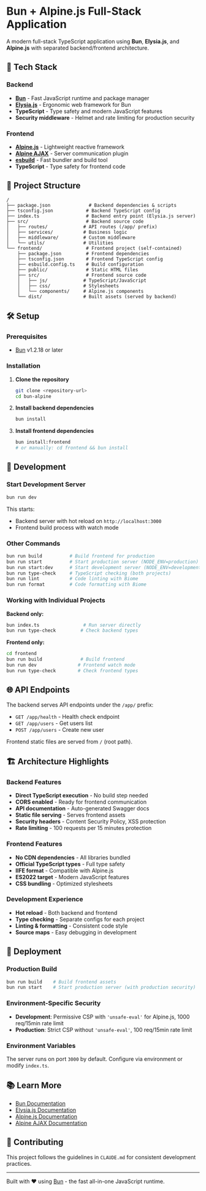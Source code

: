 # Bun + Alpine.js Full-Stack Application

A modern full-stack TypeScript application using **Bun**, **Elysia.js**, and **Alpine.js** with separated backend/frontend architecture.

## 🚀 Tech Stack

### Backend
- **[Bun](https://bun.sh)** - Fast JavaScript runtime and package manager
- **[Elysia.js](https://elysiajs.com/)** - Ergonomic web framework for Bun
- **TypeScript** - Type safety and modern JavaScript features
- **Security middleware** - Helmet and rate limiting for production security

### Frontend  
- **[Alpine.js](https://alpinejs.dev/)** - Lightweight reactive framework
- **[Alpine AJAX](https://alpine-ajax.js.org/)** - Server communication plugin
- **[esbuild](https://esbuild.github.io/)** - Fast bundler and build tool
- **TypeScript** - Type safety for frontend code

## 📁 Project Structure

```
/
├── package.json              # Backend dependencies & scripts
├── tsconfig.json            # Backend TypeScript config  
├── index.ts                 # Backend entry point (Elysia.js server)
├── src/                     # Backend source code
│   ├── routes/             # API routes (/app/ prefix)
│   ├── services/           # Business logic
│   ├── middleware/         # Custom middleware
│   └── utils/              # Utilities
└── frontend/                # Frontend project (self-contained)
    ├── package.json         # Frontend dependencies
    ├── tsconfig.json        # Frontend TypeScript config
    ├── esbuild.config.ts    # Build configuration
    ├── public/              # Static HTML files
    ├── src/                 # Frontend source code
    │   ├── js/             # TypeScript/JavaScript
    │   ├── css/            # Stylesheets
    │   └── components/     # Alpine.js components
    └── dist/               # Built assets (served by backend)
```

## 🛠️ Setup

### Prerequisites
- [Bun](https://bun.sh) v1.2.18 or later

### Installation

1. **Clone the repository**
   ```bash
   git clone <repository-url>
   cd bun-alpine
   ```

2. **Install backend dependencies**
   ```bash
   bun install
   ```

3. **Install frontend dependencies**
   ```bash
   bun install:frontend
   # or manually: cd frontend && bun install
   ```

## 🚦 Development

### Start Development Server
```bash
bun run dev
```
This starts:
- Backend server with hot reload on `http://localhost:3000`
- Frontend build process with watch mode

### Other Commands
```bash
bun run build          # Build frontend for production
bun run start          # Start production server (NODE_ENV=production)
bun run start:dev      # Start development server (NODE_ENV=development)
bun run type-check     # TypeScript checking (both projects)
bun run lint           # Code linting with Biome
bun run format         # Code formatting with Biome
```

### Working with Individual Projects

**Backend only:**
```bash
bun index.ts                # Run server directly
bun run type-check         # Check backend types
```

**Frontend only:**
```bash
cd frontend
bun run build              # Build frontend
bun run dev               # Frontend watch mode  
bun run type-check        # Check frontend types
```

## 🌐 API Endpoints

The backend serves API endpoints under the `/app/` prefix:

- `GET /app/health` - Health check endpoint
- `GET /app/users` - Get users list
- `POST /app/users` - Create new user

Frontend static files are served from `/` (root path).

## 🏗️ Architecture Highlights

### Backend Features
- **Direct TypeScript execution** - No build step needed
- **CORS enabled** - Ready for frontend communication
- **API documentation** - Auto-generated Swagger docs
- **Static file serving** - Serves frontend assets
- **Security headers** - Content Security Policy, XSS protection
- **Rate limiting** - 100 requests per 15 minutes protection

### Frontend Features  
- **No CDN dependencies** - All libraries bundled
- **Official TypeScript types** - Full type safety
- **IIFE format** - Compatible with Alpine.js
- **ES2022 target** - Modern JavaScript features
- **CSS bundling** - Optimized stylesheets

### Development Experience
- **Hot reload** - Both backend and frontend
- **Type checking** - Separate configs for each project
- **Linting & formatting** - Consistent code style
- **Source maps** - Easy debugging in development

## 🚀 Deployment

### Production Build
```bash
bun run build    # Build frontend assets
bun run start    # Start production server (with production security)
```

### Environment-Specific Security
- **Development**: Permissive CSP with `'unsafe-eval'` for Alpine.js, 1000 req/15min rate limit
- **Production**: Strict CSP without `'unsafe-eval'`, 100 req/15min rate limit

### Environment Variables
The server runs on port `3000` by default. Configure via environment or modify `index.ts`.

## 📚 Learn More

- [Bun Documentation](https://bun.sh/docs)
- [Elysia.js Documentation](https://elysiajs.com/introduction)
- [Alpine.js Documentation](https://alpinejs.dev/start-here)
- [Alpine AJAX Documentation](https://alpine-ajax.js.org/)

## 🤝 Contributing

This project follows the guidelines in `CLAUDE.md` for consistent development practices.

---

Built with ❤️ using [Bun](https://bun.sh) - the fast all-in-one JavaScript runtime.
